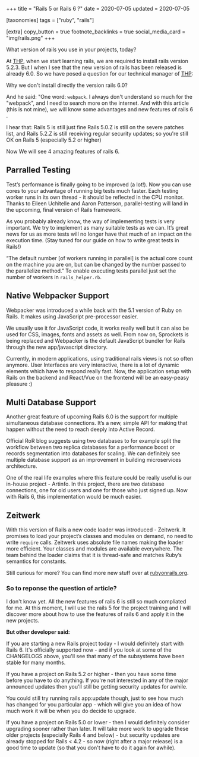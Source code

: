 +++
title = "Rails 5 or Rails 6 ?"
date = 2020-07-05
updated = 2020-07-05

[taxonomies]
tags = ["ruby", "rails"]

[extra]
copy_button = true
footnote_backlinks = true
social_media_card = "img/rails.png"
+++

What version of rails you use in your projects, today?

At [THP](https://www.thehackingproject.org/), when we start learning rails, we are required to install rails version 5.2.3. But I when I see that the new version of rails has been released is already 6.0. So we have posed a question for our technical manager of [THP](https://www.thehackingproject.org/): 

Why we don't install directly the version rails 6.0?

And he said: "One word: `webpack`. I always don't understand so much for the "webpack", and I need to search more on the internet. And with this article (this is not mine), we will know some advantages and new features of rails 6 .

I hear that: Rails 5 is still just fine
Rails 5.0.Z is still on the severe patches list, and Rails 5.2.Z is still receiving regular security updates; so you're still OK on Rails 5 (especially 5.2 or higher)

Now We will see 4 amazing features of rails 6.

## Parralled Testing

Test’s performance is finally going to be improved (a lot!). Now you can use cores to your advantage of running big tests much faster. Each testing worker runs in its own thread - it should be reflected in the CPU monitor. Thanks to Eileen Uchitelle and Aaron Patterson, parallel-testing will land in the upcoming, final version of Rails framework.

As you probably already know, the way of implementing tests is very important. We try to implement as many suitable tests as we can. It’s great news for us as more tests will no longer have that much of an impact on the execution time. (Stay tuned for our guide on how to write great tests in Rails!)

“The default number [of workers running in parallel] is the actual core count on the machine you are on, but can be changed by the number passed to the parallelize method.” To enable executing tests parallel just set the number of workers in `rails_helper.rb`.

## Native Webpacker Support

Webpacker was introduced a while back with the 5.1 version of Ruby on Rails. It makes using JavaScript pre-processor easier.

We usually use it for JavaScript code, it works really well but it can also be used for CSS, images, fonts and assets as well. From now on, Sprockets is being replaced and Webpacker is the default JavaScript bundler for Rails through the new app/javascript directory.

Currently, in modern applications, using traditional rails views is not so often anymore. User Interfaces are very interactive, there is a lot of dynamic elements which have to respond really fast. Now, the application setup with Rails on the backend and React/Vue on the frontend will be an easy-peasy pleasure :)

## Multi Database Support

Another great feature of upcoming Rails 6.0 is the support for multiple simultaneous database connections. It’s a new, simple API for making that happen without the need to reach deeply into Active Record.

Official RoR blog suggests using two databases to for example split the workflow between two replica databases for a performance boost or records segmentation into databases for scaling. We can definitely see multiple database support as an improvement in building microservices architecture.

One of the real life examples where this feature could be really useful is our in-house project - Artinfo. In this project, there are two database connections, one for old users and one for those who just signed up. Now with Rails 6, this implementation would be much easier.

## Zeitwerk

With this version of Rails a new code loader was introduced - Zeitwerk. It promises to load your project’s classes and modules on demand, no need to write `require` calls. Zeitwerk uses absolute file names making the loader more efficient. Your classes and modules are available everywhere. The team behind the loader claims that it is thread-safe and matches Ruby’s semantics for constants.

Still curious for more? You can find more new stuff over at [rubyonrails.org](https://weblog.rubyonrails.org/2019/8/15/Rails-6-0-final-release/).


### So to reponse the question of article?

I don't know yet. All the new features of rails 6 is still so much compliated for me. At this moment, I will use the rails 5 for the project training and I will discover more about how to use the features of rails 6 and apply it in the new projects.

**But other developer said:**

If you are starting a new Rails project today - I would definitely start with Rails 6. It's officially supported now - and if you look at some of the CHANGELOGS above, you'll see that many of the subsystems have been stable for many months.

If you have a project on Rails 5.2 or higher - then you have some time before you have to do anything. If you're not interested in any of the major announced updates then you'll still be getting security updates for awhile.

You could still try running rails app:update though, just to see how much has changed for you particular app - which will give you an idea of how much work it will be when you do decide to upgrade.

If you have a project on Rails 5.0 or lower - then I would definitely consider upgrading sooner rather than later. It will take more work to upgrade these older projects (especially Rails 4 and below) - but security updates are already stopped for Rails < 4.2 - so now (right after a major release) is a good time to update (so that you don't have to do it again for awhile).